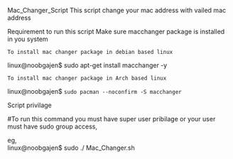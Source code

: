  Mac_Changer_Script
This script change your mac address with vailed mac address


 Requirement to run this script
Make sure macchanger package is installed in you system

    To install mac changer package in debian based linux
   linux@noobgajen$    sudo apt-get install macchanger -y
  
    To install mac changer package in Arch based linux
   linux@noobgajen$   ```sudo pacman --noconfirm -S macchanger```
   
   
  Script privilage
 
  #To run this command you must have super user pribilage or your user must have sudo group access,
  
eg,   
   linux@noobgajen$  sudo ./ Mac_Changer.sh
   
   
